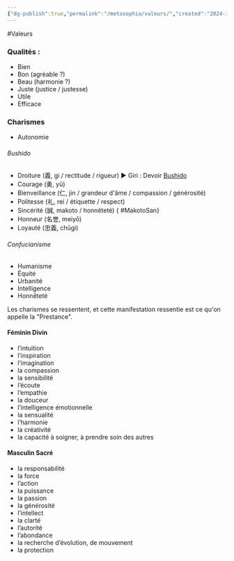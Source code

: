 ```yaml
---
{"dg-publish":true,"permalink":"/metasophia/valeurs/","created":"2024-12-05T22:43:45.174+01:00","updated":"2024-05-26T05:42:37.938+02:00"}
---
```


 #Valeurs
 
### Qualités :

- Bien
- Bon (agréable ?)
- Beau (harmonie ?)
- Juste (justice / justesse)
- Utile
- Efficace

### Charismes

- Autonomie

###### Bushido

- Droiture (義, gi / rectitude / rigueur) ► Giri : Devoir [Bushido](https://fr.wikipedia.org/wiki/Bushido#Un_code_tr%C3%A8s_strict_?)
- Courage (勇, yū)
- Bienveillance (仁, jin / grandeur d'âme / compassion / générosité)
- Politesse (礼, rei / étiquette / respect)
- Sincérité (誠, makoto / honnêteté) { #MakotoSan}
- Honneur (名誉, meiyō)
- Loyauté (忠義, chūgi)

###### Confucianisme

- Humanisme
- Équité
- Urbanité
- Intelligence
- Honnêteté

Les charismes se ressentent, et cette manifestation ressentie est ce qu'on appelle la "Prestance".

#### Féminin Divin

- l’intuition
- l’inspiration
- l’imagination
- la compassion
- la sensibilité
- l’écoute
- l’empathie
- la douceur
- l’intelligence émotionnelle
- la sensualité
- l’harmonie
- la créativité
- la capacité à soigner, à prendre soin des autres

#### Masculin Sacré

- la responsabilité
- la force
- l’action
- la puissance
- la passion
- la générosité
- l’intellect
- la clarté
- l’autorité
- l’abondance
- la recherche d’évolution, de mouvement
- la protection